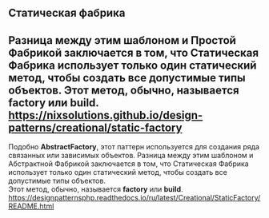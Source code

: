 ## Статическая фабрика

Разница между этим шаблоном и Простой Фабрикой заключается в том, что Статическая Фабрика использует только один
статический метод, чтобы создать все допустимые типы объектов.
Этот метод, обычно, называется **factory** или **build**.
<br>
https://nixsolutions.github.io/design-patterns/creational/static-factory
---
Подобно **AbstractFactory**, этот паттерн используется для создания ряда связанных или зависимых объектов. Разница между
этим шаблоном и Абстрактной Фабрикой заключается в том, что Статическая Фабрика использует только один статический метод,
чтобы создать все допустимые типы объектов.
<br>
Этот метод, обычно, называется **factory** или **build**.
<br>
https://designpatternsphp.readthedocs.io/ru/latest/Creational/StaticFactory/README.html
